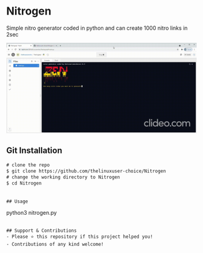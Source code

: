 # Nitrogen
Simple nitro generator coded in python and can create 1000 nitro links in 2sec

![trial](srcs/gif.gif)


## Git Installation
```
# clone the repo
$ git clone https://github.com/thelinuxuser-choice/Nitrogen
# change the working directory to Nitrogen
$ cd Nitrogen


## Usage

```
python3 nitrogen.py
```

## Support & Contributions
- Please ⭐️ this repository if this project helped you!
- Contributions of any kind welcome!
